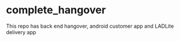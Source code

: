 # complete_hangover

This repo has back end hangover, android customer app and LADLite delivery app

